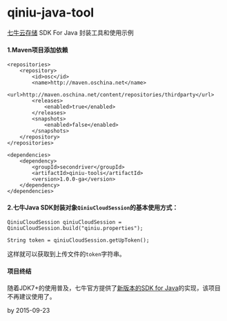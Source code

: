 qiniu-java-tool
==============

[七牛云存储](http://www.qiniu.com/) SDK For Java 封装工具和使用示例

#### 1.Maven项目添加依赖

	<repositories>
		<repository>
			<id>osc</id>
			<name>http://maven.oschina.net</name>
			<url>http://maven.oschina.net/content/repositories/thirdparty</url>
			<releases>
				<enabled>true</enabled>
			</releases>
			<snapshots>
				<enabled>false</enabled>
			</snapshots>
		</repository>
	</repositories>

	<dependencies>
		<dependency>
			<groupId>secondriver</groupId>
			<artifactId>qiniu-tools</artifactId>
			<version>1.0.0-ga</version>
		</dependency>
	</dependencies>

#### 2.七牛Java SDK封装对象`QiniuCloudSession`的基本使用方式：

	QiniuCloudSession qiniuCloudSession = QiniuCloudSession.build("qiniu.properties");

	String token = qiniuCloudSession.getUpToken();

这样就可以获取到上传文件的`token`字符串。

#### 项目终结

随着JDK7+的使用普及，七牛官方提供了[新版本的SDK for Java](https://github.com/qiniu/java-sdk)的实现，该项目不再建议使用了。

by 2015-09-23





